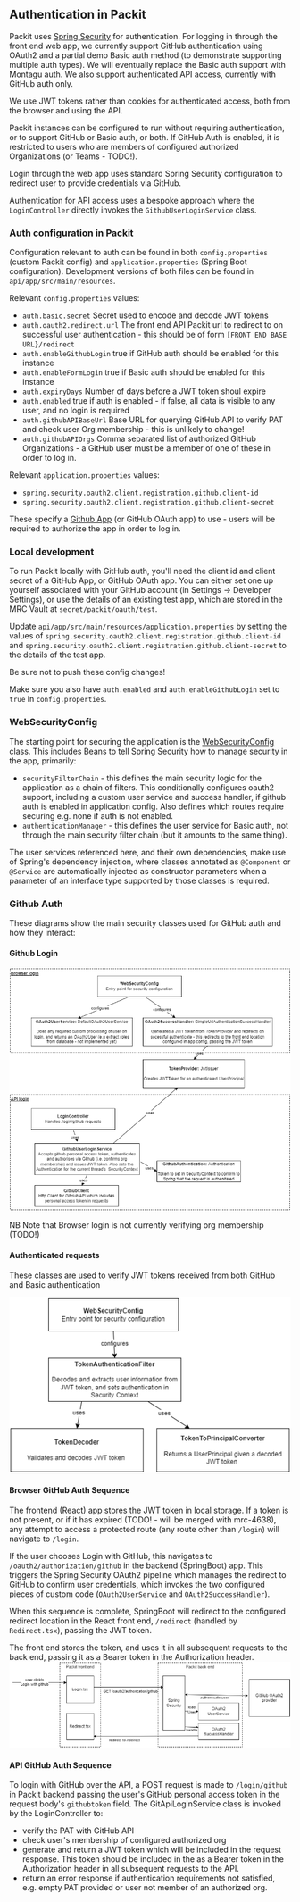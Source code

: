 ## Authentication in Packit

Packit uses [Spring Security](https://spring.io/projects/spring-security) for authentication. For logging in through the front end web app, we currently 
support GitHub authentication using OAuth2 and a partial demo Basic auth method (to demonstrate supporting multiple auth types). We
will eventually replace the Basic auth support with Montagu auth. We also support authenticated API access, currently
with GitHub auth only. 

We use JWT tokens rather than cookies for authenticated access, both from the browser and using the API. 

Packit instances can be configured to run without requiring authentication, or to support GitHub or Basic auth, or both.
If GitHub Auth is enabled, it is restricted to users who are members of configured authorized Organizations (or Teams - TODO!).

Login through the web app uses standard Spring Security configuration to redirect user to provide credentials via
GitHub.

Authentication for API access uses a bespoke approach where the `LoginController` directly invokes the
`GithubUserLoginService` class.

### Auth configuration in Packit
Configuration relevant to auth can be found in both `config.properties` (custom Packit config) and `application.properties`
(Spring Boot configuration). Development versions of both files can be found in `api/app/src/main/resources`.

Relevant `config.properties` values:
- `auth.basic.secret` Secret used to encode and decode JWT tokens
- `auth.oauth2.redirect.url` The front end API Packit url to redirect to on successful user authentication - this should
be of form `[FRONT END BASE URL}/redirect`
- `auth.enableGithubLogin` true if GitHub auth should be enabled for this instance
- `auth.enableFormLogin` true if Basic auth should be enabled for this instance
- `auth.expiryDays` Number of days before a JWT token shoul expire
- `auth.enabled` true if auth is enabled - if false, all data is visible to any user, and no login is required
- `auth.githubAPIBaseUrl` Base URL for querying GitHub API to verify PAT and check user Org membership - this is unlikely to change!
- `auth.githubAPIOrgs` Comma separated list of authorized GitHub Organizations - a GitHub user must be a member 
of one of these in order to log in. 

Relevant `application.properties` values:
- `spring.security.oauth2.client.registration.github.client-id`
- `spring.security.oauth2.client.registration.github.client-secret`

These specify a [Github App](https://docs.github.com/en/apps) (or GitHub OAuth app) to use - users will be required to authorize the app in order to
log in. 

### Local development 

To run Packit locally with GitHub auth, you'll need the client id and client secret of a GitHub App, or GitHub OAuth app. 
You can either set one up yourself associated with your GitHub account (in Settings -> Developer Settings),
or use the details of an existing test app, which are stored in the MRC Vault at
`secret/packit/oauth/test`.

Update `api/app/src/main/resources/application.properties` by setting the values of
`spring.security.oauth2.client.registration.github.client-id` and 
`spring.security.oauth2.client.registration.github.client-secret` to the details of the test app. 

Be sure not to push these config changes!

Make sure you also have `auth.enabled` and `auth.enableGithubLogin` set to `true` in `config.properties`.


### WebSecurityConfig

The starting point for securing the application is the 
[WebSecurityConfig](https://github.com/mrc-ide/packit/blob/main/api/app/src/main/kotlin/packit/security/WebSecurityConfig.kt)
class. This includes Beans to tell Spring Security how to manage security in the app, primarily:
- `securityFilterChain` - this defines the main security logic for the application as a chain of filters. This 
conditionally configures oauth2 support, including a custom user service and success handler, if github auth is enabled
in application config. Also defines which routes require securing e.g. none if auth is not enabled.
- `authenticationManager` - this defines the user service for Basic auth, not through the main security 
filter chain (but it amounts to the same thing).

The user services referenced here, and their own dependencies, make use of Spring's dependency injection, where
classes annotated as `@Component` or `@Service` are automatically injected as constructor parameters when a parameter
of an interface type supported by those classes is required.

### Github Auth

These diagrams show the main security classes used for GitHub auth and how they interact:

#### Github Login
![image](Packit%20Github%20login.drawio.png)


NB Note that Browser login is not currently verifying org membership (TODO!)

#### Authenticated requests 

These classes are used to verify JWT tokens received from both GitHub and Basic authentication

![image](Packit%20JWT%20authenticate.drawio.png)

#### Browser GitHub Auth Sequence
 
The frontend (React) app stores the JWT token in local storage. If a token is not present, or if it has expired
(TODO! - will be merged with mrc-4638), any attempt to access a protected route (any route other than `/login`) will navigate to `/login`.

If the user chooses
Login with GitHub, this navigates to `/oauth2/authorization/github` in the backend (SpringBoot) app. This triggers
the Spring Security OAuth2 pipeline which manages the redirect to GitHub to confirm user credentials, which invokes
the two configured pieces of custom code (`OAuth2UserService` and `OAuth2SuccessHandler`). 

When this sequence is complete,
SpringBoot will redirect to the configured redirect location in the React front end, `/redirect` (handled by
`Redirect.tsx`), passing the JWT token. 

The front end stores the token, and uses it in all subsequent requests to the 
back end, passing it as a Bearer token in the Authorization header. 
![image](Packit%20browser%20login.drawio.png)


#### API GitHub Auth Sequence

To login with GitHub over the API, a POST request is made to `/login/github` in Packit backend passing the user's GitHub
personal access token in the request body's `githubtoken` field. 
The GitApiLoginService class is invoked by the LoginController to:
- verify the PAT with GitHub API
- check user's membership of configured authorized org
- generate and return a JWT token which will be included in the request response. This token should be included in the 
as a Bearer token in the Authorization header in all subsequent requests to the API.
- return an error response if authentication requirements not satisfied, e.g. empty PAT provided or user not member of
an authorized org. 
